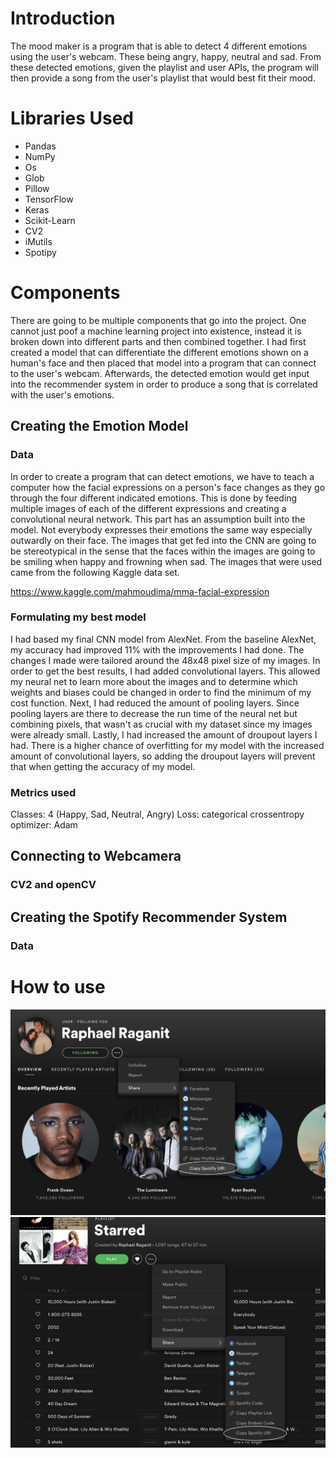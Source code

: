 
# Introduction
The mood maker is a program that is able to detect 4 different emotions using the user's webcam. These being angry, happy, neutral and sad. From these detected emotions, given the playlist and user APIs, the program will then provide a song from the user's playlist that would best fit their mood.


# Libraries Used
* Pandas
* NumPy
* Os
* Glob
* Pillow
* TensorFlow
* Keras
* Scikit-Learn
* CV2
* iMutils
* Spotipy


# Components
There are going to be multiple components that go into the project. One cannot just poof a machine learning project into existence, instead it is broken down into different parts and then combined together. I had first created a model that can differentiate the different emotions shown on a human's face and then placed that model into a program that can connect to the user's webcam. Afterwards, the detected emotion would get input into the recommender system in order to produce a song that is correlated with the user's emotions. 

## Creating the Emotion Model

### Data

In order to create a program that can detect emotions, we have to teach a computer how the facial expressions on a person's face changes as they go through the four different indicated emotions. This is done by feeding multiple images of each of the different expressions and creating a convolutional neural network. This part has an assumption built into the model. Not everybody expresses their emotions the same way especially outwardly on their face. The images that get fed into the CNN are going to be stereotypical in the sense that the faces within the images are going to be smiling when happy and frowning when sad. The images that were used came from the following Kaggle data set.

https://www.kaggle.com/mahmoudima/mma-facial-expression


### Formulating my best model

I had based my final CNN model from AlexNet. From the baseline AlexNet, my accuracy had improved 11% with the improvements I had done. The changes I made were tailored around the 48x48 pixel size of my images. In order to get the best results, I had added convolutional layers. This allowed my neural net to learn more about the images and to determine which weights and biases could be changed in order to find the minimum of my cost function. Next, I had reduced the amount of pooling layers. Since pooling layers are there to decrease the run time of the neural net but combining pixels, that wasn't as crucial with my dataset since my images were already small. Lastly, I had increased the amount of droupout layers I had. There is a higher chance of overfitting for my model with the increased amount of convolutional layers, so adding the droupout layers will prevent that when getting the accuracy of my model. 


### Metrics used

Classes: 4 (Happy, Sad, Neutral, Angry)
Loss: categorical crossentropy
optimizer: Adam


## Connecting to Webcamera

### CV2 and openCV

## Creating the Spotify Recommender System

### Data



# How to use
![](images/user_uri.png)
![](images/playlist_uri.png)

